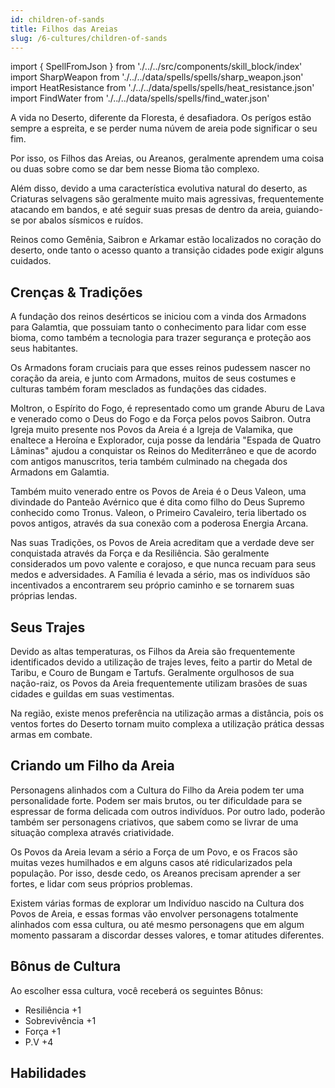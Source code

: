 ```yaml
---
id: children-of-sands
title: Filhos das Areias
slug: /6-cultures/children-of-sands
---
```


import { SpellFromJson } from './../../src/components/skill_block/index'
import SharpWeapon from './../../data/spells/spells/sharp_weapon.json'
import HeatResistance from './../../data/spells/spells/heat_resistance.json'
import FindWater from './../../data/spells/spells/find_water.json'

A vida no Deserto, diferente da Floresta, é desafiadora. Os perígos estão sempre a espreita, e se perder numa núvem de areia pode significar o seu fim.

Por isso, os Filhos das Areias, ou Areanos, geralmente aprendem uma coisa ou duas sobre como se dar bem nesse Bioma tão complexo.

Além disso, devido a uma característica evolutiva natural do deserto, as Criaturas selvagens são geralmente muito mais agressivas, frequentemente atacando em bandos, e até seguir suas presas de dentro da areia, guiando-se por abalos sísmicos e ruídos.

Reinos como Gemênia, Saibron e Arkamar estão localizados no coração do deserto, onde tanto o acesso quanto a transição cidades pode exigir alguns cuidados.

## Crenças & Tradições

A fundação dos reinos desérticos se iniciou com a vinda dos Armadons para Galamtia, que possuiam tanto o conhecimento para lidar com esse bioma, como também a tecnologia para trazer segurança e proteção aos seus habitantes.

Os Armadons foram cruciais para que esses reinos pudessem nascer no coração da areia, e junto com Armadons, muitos de seus costumes e culturas também foram mesclados as fundações das cidades.

Moltron, o Espírito do Fogo, é representado como um grande Aburu de Lava e venerado como o Deus do Fogo e da Força pelos povos Saibron. Outra Igreja muito presente nos Povos da Areia é a Igreja de Valamika, que enaltece a Heroína e Explorador, cuja posse da lendária "Espada de Quatro Lâminas" ajudou a conquistar os Reinos do Mediterrâneo e que de acordo com antigos manuscritos, teria também culminado na chegada dos Armadons em Galamtia.

Também muito venerado entre os Povos de Areia é o Deus Valeon, uma divindade do Panteão Avérnico que é dita como filho do Deus Supremo conhecido como Tronus. Valeon, o Primeiro Cavaleiro, teria libertado os povos antigos, através da sua conexão com a poderosa Energia Arcana.

Nas suas Tradições, os Povos de Areia acreditam que a verdade deve ser conquistada através da Força e da Resiliência. São geralmente considerados um povo valente e corajoso, e que nunca recuam para seus medos e adversidades.
A Família é levada a sério, mas os indivíduos são incentivados a encontrarem seu próprio caminho e se tornarem suas próprias lendas.

## Seus Trajes

Devido as altas temperaturas, os Filhos da Areia são frequentemente identificados devido a utilização de trajes leves, feito a partir do Metal de Taribu, e Couro de Bungam e Tartufs.
Geralmente orgulhosos de sua nação-raiz, os Povos da Areia frequentemente utilizam brasões de suas cidades e guildas em suas vestimentas.

Na região, existe menos preferência na utilização armas a distância, pois os ventos fortes do Deserto tornam muito complexa a utilização prática dessas armas em combate.

## Criando um Filho da Areia

Personagens alinhados com a Cultura do Filho da Areia podem ter uma personalidade forte.
Podem ser mais brutos, ou ter dificuldade para se espressar de forma delicada com outros indivíduos.
Por outro lado, poderão também ser personagens criativos, que sabem como se livrar de uma situação complexa através criatividade.

Os Povos da Areia levam a sério a Força de um Povo, e os Fracos são muitas vezes humilhados e em alguns casos até ridicularizados pela população. Por isso, desde cedo, os Areanos precisam aprender a ser fortes, e lidar com seus próprios problemas.

Existem várias formas de explorar um Indivíduo nascido na Cultura dos Povos de Areia, e essas formas vão envolver personagens totalmente alinhados com essa cultura, ou até mesmo personagens que em algum momento passaram a discordar desses valores, e tomar atitudes diferentes.

## Bônus de Cultura

Ao escolher essa cultura, você receberá os seguintes Bônus:

- Resiliência +1
- Sobrevivência +1
- Força +1
- P.V +4

## Habilidades

<SpellFromJson spellData={FindWater} />
<SpellFromJson spellData={HeatResistance} />
<SpellFromJson spellData={SharpWeapon} />
